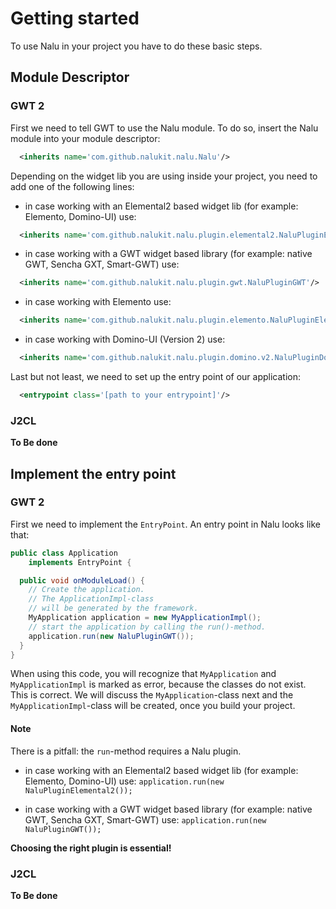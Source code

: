 # Getting started
To use Nalu in your project you have to do these basic steps.


## Module Descriptor
### GWT 2
First we need to tell GWT to use the Nalu module. To do so, insert the Nalu module into your module descriptor:
```XML
  <inherits name='com.github.nalukit.nalu.Nalu'/>
```
Depending on the widget lib you are using inside your project, you need to add one of the following lines:

* in case working with an Elemental2 based widget lib (for example: Elemento, Domino-UI) use:
```XML
  <inherits name='com.github.nalukit.nalu.plugin.elemental2.NaluPluginElemental2'/>
```

* in case working with a GWT widget based library (for example: native GWT, Sencha GXT, Smart-GWT) use:
```XML
  <inherits name='com.github.nalukit.nalu.plugin.gwt.NaluPluginGWT'/>
```

* in case working with Elemento use:
```XML
  <inherits name='com.github.nalukit.nalu.plugin.elemento.NaluPluginElemento'/>
```

* in case working with Domino-UI (Version 2) use:
```XML
  <inherits name='com.github.nalukit.nalu.plugin.domino.v2.NaluPluginDominoV2'/>
```

Last but not least, we need to set up the entry point of our application:
```XML
  <entrypoint class='[path to your entrypoint]'/>
````

### J2CL
**To Be done**


## Implement the entry point
### GWT 2
First we need to implement the `EntryPoint`. An entry point in Nalu looks like that:
```Java
public class Application
    implements EntryPoint {

  public void onModuleLoad() {
    // Create the application.
    // The ApplicationImpl-class
    // will be generated by the framework.
    MyApplication application = new MyApplicationImpl();
    // start the application by calling the run()-method.
    application.run(new NaluPluginGWT());
  }
}
```
When using this code, you will recognize that `MyApplication` and `MyApplicationImpl` is marked as error, because the classes do not exist. This is correct. We will discuss the `MyApplication`-class next and the `MyApplicationImpl`-class will be created, once you build your project.

#### Note
There is a pitfall: the `run`-method requires a Nalu plugin.

* in case working with an Elemental2 based widget lib (for example: Elemento, Domino-UI) use:
`application.run(new NaluPluginElemental2());`

* in case working with a GWT widget based library (for example: native GWT, Sencha GXT, Smart-GWT) use:
`application.run(new NaluPluginGWT());`

**Choosing the right plugin is essential!**


### J2CL
**To Be done**

